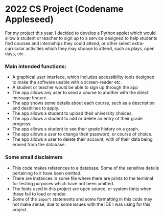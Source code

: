 # 2022 CS Project (Codename Appleseed)

For my project this year, I decided to develop a Python applet which would allow a student or teacher to sign up to a service designed to help students find courses and internships they could attend, or other select extra-curricular activities which they may choose to attend, such as plays, open days, etc.
### Main intended functions:
* A graphical user interface, which includes accessibility tools designed to make the software usable with a screen-reader etc.
* A student or teacher would be able to sign up through the app
* The app allows any user to send a course to another with the direct message feature.
* The app shows some details about each course, such as a description and deadlines to apply.
* The app allows a student to upload their university choices.
* The app allows a student to add or delete an entry of their grade progress
* The app allows a student to see their grade history on a graph.
* The app allows a user to change their password, or course of choice.
* The app allows a user to delete their account, with of their data being erased from the database.

### Some small disclaimers
* This code makes references to a database. Some of the sensitive details pertaining to it have been omitted.
* There are instances in some file where there are prints to the terminal for testing purposes which have not been omitted.
* The fonts used in this project are open source, or system fonts when these fail to load or render.
* Some of the `import` statements and some formatting in this code may not make sense, due to some issues with the IDE I was using for this project.
